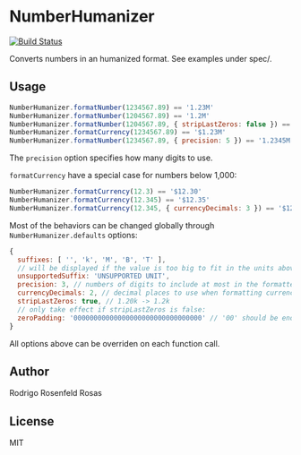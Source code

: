 # NumberHumanizer

[![Build Status](https://travis-ci.org/rosenfeld/number-humanizer.png)](https://travis-ci.org/rosenfeld/number-humanizer)

Converts numbers in an humanized format. See examples under spec/.

## Usage

```javascript
NumberHumanizer.formatNumber(1234567.89) == '1.23M'
NumberHumanizer.formatNumber(1204567.89) == '1.2M'
NumberHumanizer.formatNumber(1204567.89, { stripLastZeros: false }) == '1.20M'
NumberHumanizer.formatCurrency(1234567.89) == '$1.23M'
NumberHumanizer.formatNumber(1234567.89, { precision: 5 }) == '1.2345M'
```

The `precision` option specifies how many digits to use.

`formatCurrency` have a special case for numbers below 1,000:

```javascript
NumberHumanizer.formatCurrency(12.3) == '$12.30'
NumberHumanizer.formatCurrency(12.345) == '$12.35'
NumberHumanizer.formatCurrency(12.345, { currencyDecimals: 3 }) == '$12.345'
```

Most of the behaviors can be changed globally through `NumberHumanizer.defaults` options:

```javascript
{
  suffixes: [ '', 'k', 'M', 'B', 'T' ],
  // will be displayed if the value is too big to fit in the units above:
  unsupportedSuffix: 'UNSUPPORTED UNIT',
  precision: 3, // numbers of digits to include at most in the formatted value
  currencyDecimals: 2, // decimal places to use when formatting currency values lower than 1000
  stripLastZeros: true, // 1.20k -> 1.2k
  // only take effect if stripLastZeros is false:
  zeroPadding: '00000000000000000000000000000000' // '00' should be enough for a precision of 3
}
```

All options above can be overriden on each function call.

## Author

Rodrigo Rosenfeld Rosas

## License

MIT
